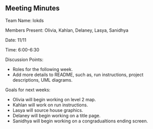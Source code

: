 ## Meeting Minutes

Team Name: lokds

Members Present: Olivia, Kahlan, Delaney, Lasya, Sanidhya

Date: 11/11

Time: 6:00-6:30 

Discussion Points:
* Roles for the following week.
* Add more details to README, such as, run instructions, project descriptions, UML diagrams. 

Goals for next weeks:
* Olivia will begin working on level 2 map.
* Kahlan will work on run instructions.
* Lasya will source house graphics.
* Delaney will begin working on a title page.
* Sanidhya will begin working on a congradualtions ending screen.
 
